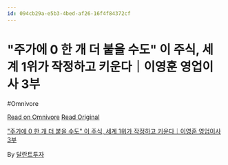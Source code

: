 ```yaml
---
id: 094cb29a-e5b3-4bed-af26-16f4f84372cf
---
```


# "주가에 0 한 개 더 붙을 수도" 이 주식, 세계 1위가 작정하고 키운다｜이영훈 영업이사 3부
#Omnivore
 
[Read on Omnivore](https://omnivore.app/me/https-youtube-com-watch-v-m-c-7-t-q-gfdmw-192a9169c19)
[Read Original](https://youtube.com/watch?v=_mC7tQGfdmw)
 
["주가에 0 한 개 더 붙을 수도" 이 주식, 세계 1위가 작정하고 키운다｜이영훈 영업이사 3부](https://youtube.com/watch?v=%5FmC7tQGfdmw)

By [달란트투자](https://www.youtube.com/@talentinvestment)